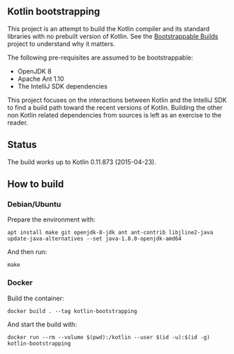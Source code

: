 Kotlin bootstrapping
--------------------

This project is an attempt to build the Kotlin compiler and its standard
libraries with no prebuilt version of Kotlin. See the
[Bootstrappable Builds](https://bootstrappable.org) project to understand
why it matters.

The following pre-requisites are assumed to be bootstrappable:
* OpenJDK 8
* Apache Ant 1.10
* The IntelliJ SDK dependencies

This project focuses on the interactions between Kotlin and the IntelliJ SDK
to find a build path toward the recent versions of Kotlin. Building the other
non Kotlin related dependencies from sources is left as an exercise to the
reader.


## Status

The build works up to Kotlin 0.11.873 (2015-04-23).


## How to build

### Debian/Ubuntu

Prepare the environment with:

    apt install make git openjdk-8-jdk ant ant-contrib libjline2-java
    update-java-alternatives --set java-1.8.0-openjdk-amd64

And then run:

    make

### Docker

Build the container:

    docker build . --tag kotlin-bootstrapping

And start the build with:

    docker run --rm --volume $(pwd):/kotlin --user $(id -u):$(id -g) kotlin-bootstrapping
